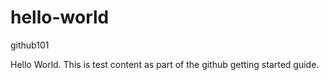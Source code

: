 # hello-world
github101

Hello World.  This is test content as part of the github getting started guide.
